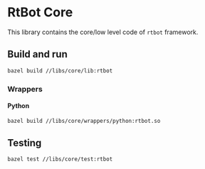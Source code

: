 # RtBot Core

This library contains the core/low level code of `rtbot` framework.

## Build and run

```bash
bazel build //libs/core/lib:rtbot
```

### Wrappers

#### Python

```bash
bazel build //libs/core/wrappers/python:rtbot.so
```

## Testing

```bash
bazel test //libs/core/test:rtbot
```
